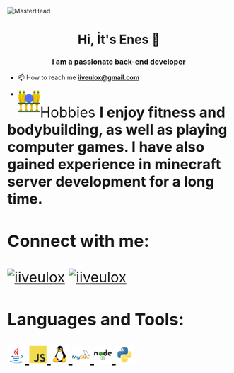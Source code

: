 ![MasterHead](https://media.tenor.com/Wx_FGrh_40IAAAAi/hive-hivelog.gif)
<h1 align="center">Hi, İt's Enes 🤝</h1>
<h3 align="center">I am a passionate back-end developer</h3>

- 📫 How to reach me **iiveulox@gmail.com**

- <img src="trophy-sports-and-competition-svgrepo-com.svg" width="50" height="50" align="left" />
<font size="6"> Hobbies **I enjoy fitness and bodybuilding, as well as playing computer games. I have also gained experience in minecraft server development for a long time.**

<h3 align="left">Connect with me:</h3>
<p align="left">
<a href="https://instagram.com/iiveulox" target="blank"><img align="center" src="https://raw.githubusercontent.com/rahuldkjain/github-profile-readme-generator/master/src/images/icons/Social/instagram.svg" alt="iiveulox" height="30" width="40" /></a>
<a href="https://discord.gg/ry7JXHKNDM" target="blank"><img align="center" src="https://raw.githubusercontent.com/rahuldkjain/github-profile-readme-generator/master/src/images/icons/Social/discord.svg" alt="iiveulox" height="30" width="40" /></a>
</p>

<h3 align="left">Languages and Tools:</h3>
<p align="left"> <a href="https://www.java.com" target="_blank" rel="noreferrer"> <img src="https://raw.githubusercontent.com/devicons/devicon/master/icons/java/java-original.svg" alt="java" width="40" height="40"/> </a> <a href="https://developer.mozilla.org/en-US/docs/Web/JavaScript" target="_blank" rel="noreferrer"> <img src="https://raw.githubusercontent.com/devicons/devicon/master/icons/javascript/javascript-original.svg" alt="javascript" width="40" height="40"/> </a> <a href="https://www.linux.org/" target="_blank" rel="noreferrer"> <img src="https://raw.githubusercontent.com/devicons/devicon/master/icons/linux/linux-original.svg" alt="linux" width="40" height="40"/> </a> <a href="https://www.mysql.com/" target="_blank" rel="noreferrer"> <img src="https://raw.githubusercontent.com/devicons/devicon/master/icons/mysql/mysql-original-wordmark.svg" alt="mysql" width="40" height="40"/> </a> <a href="https://nodejs.org" target="_blank" rel="noreferrer"> <img src="https://raw.githubusercontent.com/devicons/devicon/master/icons/nodejs/nodejs-original-wordmark.svg" alt="nodejs" width="40" height="40"/> </a> <a href="https://www.python.org" target="_blank" rel="noreferrer"> <img src="https://raw.githubusercontent.com/devicons/devicon/master/icons/python/python-original.svg" alt="python" width="40" height="40"/> </a> </p>
